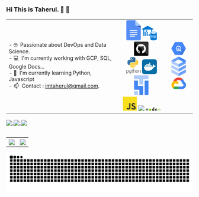 <!--
**imtaherul/imtaherul** is a ✨ _special_ ✨ repository because its `README.md` (this file) appears on your GitHub profile.

Here are some ideas to get you started:

- 🔭 I’m currently working on ...
- 🌱 I’m currently learning ...
- 👯 I’m looking to collaborate on ...
- 🤔 I’m looking for help with ...
- 💬 Ask me about ...
- 📫 How to reach me: ...
- 😄 Pronouns: ...
- ⚡ Fun fact: ...
-->



### Hi This is Taherul. 👋 🚀

<table>
    <tr>
        <td width="60%">
            - 🤓&ensp;Passionate about DevOps and Data Science. <br>
            - 💻&ensp;I'm currently working with GCP, SQL, Google Docs... <br>
            - 🌱&ensp;I'm currently learning Python, Javascript<br>
            - 📫&ensp;Contact : <a href="mailto:imtaherul@gmail.com">imtaherul@gmail.com</a>.
        </td>
        <td width="25%">
            <div align="center">
                <img width="40" src="https://github.com/imtaherul/imtaherul/blob/main/google-docs.svg" />
                <img width="40" src="https://github.com/imtaherul/imtaherul/blob/main/sql-datawarehouse.svg" />
                <img width="40" src="https://github.com/imtaherul/imtaherul/blob/main/github.svg" />
            </div>
            <div align="center">
                <img width="40" src="https://github.com/imtaherul/imtaherul/blob/main/python-vertical.svg" />
                <img width="40" src="https://github.com/imtaherul/imtaherul/blob/main/docker-tile.svg" />
                <img width="40" src="https://github.com/imtaherul/imtaherul/blob/main/google-cloud-composer.svg" />
            </div>
            <div align="center">
                <img width="40" src="https://github.com/imtaherul/imtaherul/blob/main/javascript.svg" />
                <img width="40" src="https://cdn.jsdelivr.net/gh/devicons/devicon/icons/typescript/typescript-original.svg" />
                <img width="40" src="https://github.com/imtaherul/imtaherul/blob/main/nodejs.svg" />
            </div>
        </td>
        <td width="15%">
            <div align="center">
                <img width="40" src="https://github.com/imtaherul/imtaherul/blob/6f7eb8133c26295a21938b7d8f6b71973e6190fd/bigquery-icon.svg" />
                <img width="40" src="https://github.com/imtaherul/imtaherul/blob/main/google-cloud-sql.svg" />
                <img width="40" src="https://github.com/imtaherul/imtaherul/blob/main/google-cloud-platform.svg" />
            </div>
        </td>
    </tr>
</table>
  
<div>
  <a href="https://www.linkedin.com/in/imtaherul/" target="_blank">
    <img align="center" src="https://img.shields.io/badge/LinkedIn-0077B5?style=for-the-badge&logo=linkedin&logoColor=white" />
  </a>
  <a href="mailto:imtaherul@gmail.com">
    <img align="center" src="https://img.shields.io/badge/Gmail-D14836?style=for-the-badge&logo=gmail&logoColor=white" />
  </a>  
<!--   <a href="https://www.instagram.com/samuelcupertino.dev" target="_blank">
    <img align="center" src="https://img.shields.io/badge/Instagram-E4405F?style=for-the-badge&logo=instagram&logoColor=white" />
  </a> -->
  <a href="https://codepen.io/imtaherul)" target="_blank">
    <img align="center" width="75" src="https://i1.wp.com/blog.codepen.io/wp-content/uploads/2012/08/main_logo.jpeg?resize=690%2C258&ssl=1" />
  </a>    
</div>

<br>

<table>
    <tr>
        <td>
            <a href="https://github.com/anuraghazra/github-readme-stats">
              <img align="center" src="https://github-readme-stats.vercel.app/api?username=imtaherul&show_icons=true&theme=tokyonight" />
            </a>
        </td>
        <td>
            <a href="https://github.com/anuraghazra/convoychat">
              <img align="center" src="https://github-readme-stats.vercel.app/api/top-langs/?username=imtaherul&layout=compact&theme=tokyonight" />
            </a>
        </td>
    </tr> 
</table>

![Snake animation](https://github.com/imtaherul/imtaherul/blob/main/github-contribution-grid-snake.svg)
